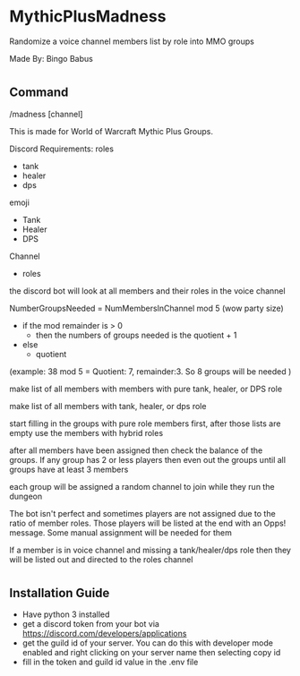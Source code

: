 # MythicPlusMadness
Randomize a voice channel members list by role into MMO groups

Made By: Bingo Babus

#
## Command
/madness [channel] 

This is made for World of Warcraft Mythic Plus Groups. 

Discord Requirements:
roles
 - tank
 - healer
 - dps
 
emoji
 - Tank
 - Healer
 - DPS
 
 Channel
  - roles
 
the discord bot will look at all members and their roles in the voice channel

NumberGroupsNeeded = NumMembersInChannel mod 5 (wow party size) 
 - if the mod remainder is > 0 
   - then the numbers of groups needed is the quotient + 1
 - else
   - quotient


 (example: 38 mod 5 = Quotient: 7, remainder:3. So 8 groups will be needed )
 
  
make list of all members with members with pure tank, healer, or DPS role

make list of all members with tank, healer, or dps role
 
start filling in the groups with pure role members first, after those lists are empty use the members with hybrid roles

after all members have been assigned then check the balance of the groups. If any group has 2 or less players then even out the groups until all groups have at least 3 members

each group will be assigned a random channel to join while they run the dungeon

The bot isn't perfect and sometimes players are not assigned due to the ratio of member roles. Those players will be listed at the end with an Opps! message. Some manual assignment will be needed for them

If a member is in voice channel and missing a tank/healer/dps role then they will be listed out and directed to the roles channel

#
## Installation Guide

- Have python 3 installed
- get a discord token from your bot via https://discord.com/developers/applications
- get the guild id of your server. You can do this with developer mode enabled and right clicking on your server name then selecting copy id
- fill in the token and guild id value in the .env file


